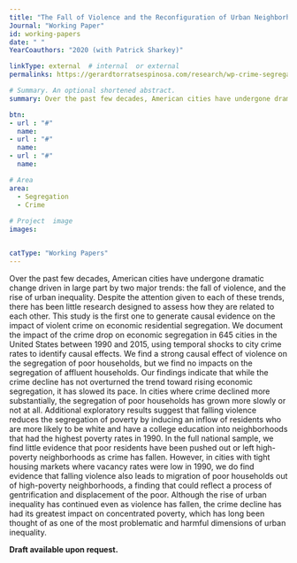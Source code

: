 ```yaml
---
title: "The Fall of Violence and the Reconfiguration of Urban Neighborhoods"
Journal: "Working Paper"
id: working-papers
date: " "
YearCoauthors: "2020 (with Patrick Sharkey)"

linkType: external  # internal  or external
permalinks: https://gerardtorratsespinosa.com/research/wp-crime-segregation/

# Summary. An optional shortened abstract.
summary: Over the past few decades, American cities have undergone dramatic change driven in large part by the fall of violence and the rise of urban inequality. Despite the attention given to each of these trends, there has been little research designed to assess how they are related to each other. This study is the first one to generate causal evidence on the impact of violent crime on economic residential segregation. We document the impact of the crime drop on economic segregation in 645 cities in the United States between 1990 and 2015, using temporal shocks to city crime rates to identify causal effects. We find a strong causal effect of violence on the segregation of poor households, but we find no impacts on the segregation of affluent households. Our findings indicate that while the crime decline has not overturned the trend toward rising economic segregation, it has slowed its pace. In cities where crime declined more substantially, the segregation of poor households has grown more slowly or not at all. Additional exploratory results suggest that falling violence reduces the segregation of poverty by inducing an inflow of residents who are more likely to be white and have a college education into neighborhoods that had the highest poverty rates in 1990. In the full national sample, we find little evidence that poor residents have been pushed out or left high-poverty neighborhoods as crime has fallen. However, in cities with tight housing markets where vacancy rates were low in 1990, we do find evidence that falling violence also leads to migration of poor households out of high-poverty neighborhoods, a finding that could reflect a process of gentrification and displacement of the poor. Although the rise of urban inequality has continued even as violence has fallen, the crime decline has had its greatest impact on concentrated poverty, which has long been thought of as one of the most problematic and harmful dimensions of urban inequality. 

btn:
- url : "#"
  name:
- url : "#"
  name: 
- url : "#"
  name: 

# Area
area: 
  - Segregation
  - Crime
    
# Project  image 
images:


catType: "Working Papers"
---
```




Over the past few decades, American cities have undergone dramatic change driven in large part by two major trends: the fall of violence, and the rise of urban inequality. Despite the attention given to each of these trends, there has been little research designed to assess how they are related to each other. This study is the first one to generate causal evidence on the impact of violent crime on economic residential segregation. We document the impact of the crime drop on economic segregation in 645 cities in the United States between 1990 and 2015, using temporal shocks to city crime rates to identify causal effects. We find a strong causal effect of violence on the segregation of poor households, but we find no impacts on the segregation of affluent households. Our findings indicate that while the crime decline has not overturned the trend toward rising economic segregation, it has slowed its pace. In cities where crime declined more substantially, the segregation of poor households has grown more slowly or not at all. Additional exploratory results suggest that falling violence reduces the segregation of poverty by inducing an inflow of residents who are more likely to be white and have a college education into neighborhoods that had the highest poverty rates in 1990. In the full national sample, we find little evidence that poor residents have been pushed out or left high-poverty neighborhoods as crime has fallen. However, in cities with tight housing markets where vacancy rates were low in 1990, we do find evidence that falling violence also leads to migration of poor households out of high-poverty neighborhoods, a finding that could reflect a process of gentrification and displacement of the poor. Although the rise of urban inequality has continued even as violence has fallen, the crime decline has had its greatest impact on concentrated poverty, which has long been thought of as one of the most problematic and harmful dimensions of urban inequality. 

**Draft available upon request.**
